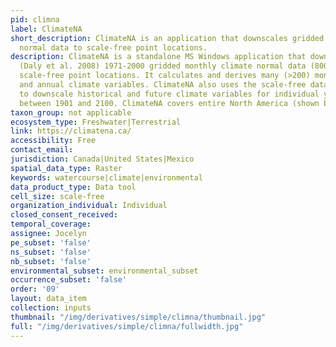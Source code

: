 ```yaml
---
pid: climna
label: ClimateNA
short_description: ClimateNA is an application that downscales gridded monthly climate
  normal data to scale-free point locations.
description: ClimateNA is a standalone MS Windows application that downscales PRISM
  (Daly et al. 2008) 1971-2000 gridded monthly climate normal data (800 x 800 m) to
  scale-free point locations. It calculates and derives many (>200) monthly, seasonal
  and annual climate variables. ClimateNA also uses the scale-free data as a baseline
  to downscale historical and future climate variables for individual years and periods
  between 1901 and 2100. ClimateNA covers entire North America (shown below)
taxon_group: not applicable
ecosystem_type: Freshwater|Terrestrial
link: https://climatena.ca/
accessibility: Free
contact_email: 
jurisdiction: Canada|United States|Mexico
spatial_data_type: Raster
keywords: watercourse|climate|environmental
data_product_type: Data tool
cell_size: scale-free
organization_individual: Individual
closed_consent_received: 
temporal_coverage: 
assignee: Jocelyn
pe_subset: 'false'
ns_subset: 'false'
nb_subset: 'false'
environmental_subset: environmental_subset
occurrence_subset: 'false'
order: '09'
layout: data_item
collection: inputs
thumbnail: "/img/derivatives/simple/climna/thumbnail.jpg"
full: "/img/derivatives/simple/climna/fullwidth.jpg"
---
```

